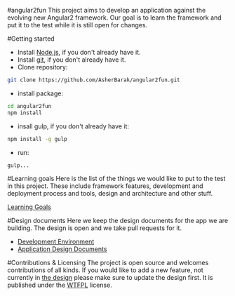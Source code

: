 #angular2fun
This project aims to develop an application against the evolving new Angular2 framework.  Our goal is to learn the framework and put it to the test while it is still open for changes.

#Getting started
* Install [Node.js](https://nodejs.org/), if you don't already have it.
* Install [git](https://git-scm.com/book/en/v2/Getting-Started-Installing-Git), if you don't already have it.
* Clone repository:
```bash
git clone https://github.com/AsherBarak/angular2fun.git
```
* install package:
```bash
cd angular2fun
npm install
```
* insall gulp, if you don't already have it:
```bash
npm install -g gulp
```
* run:
```bash
gulp...
```

#Learning goals
Here is the list of the things we would like to put to the test in this project. These include framework features, development and deployment process and tools, design and architecture and other stuff.

[Learning Goals]

#Design documents
Here we keep the design documents for the app we are building. The design is open and we take pull requests for it.

* [Development Environment]
* [Application Design Documents]

#Contributions & Licensing
The project is open source and welcomes contributions of all kinds. If you would like to add a new feature, not currently in [the design](./docs/app_design/) please make sure to update the design first. 
It is published under the [WTFPL](http://www.wtfpl.net/) license.


[Learning Goals]:./docs/LEARNING_GOALS.md
[Application Design Documents]:./docs/app_design/
[Development Environment]:./docs/DEV_ENVIRONMENT_OVERVIEW.md
